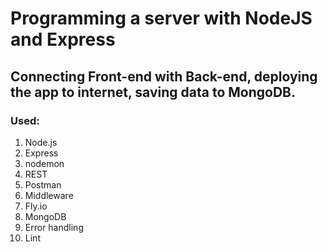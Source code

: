 # Programming a server with NodeJS and Express

## Connecting Front-end with Back-end, deploying the app to internet, saving data to MongoDB.

### Used:
1. Node.js
2. Express
3. nodemon
4. REST
5. Postman
6. Middleware
7. Fly.io
8. MongoDB
9. Error handling
10. Lint
